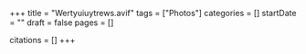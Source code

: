 +++
title = "Wertyuiuytrews.avif"
tags = ["Photos"]
categories = []
startDate = ""
draft = false
pages = []

citations = []
+++
